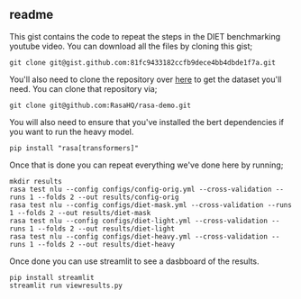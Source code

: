 ## readme 

This gist contains the code to repeat the steps in the DIET benchmarking youtube video. You can download all the files by cloning this gist; 

```
git clone git@gist.github.com:81fc9433182ccfb9dece4bb4dbde1f7a.git
```

You'll also need to clone the repository over [here](https://github.com/RasaHQ/rasa-demo) to get the dataset you'll need. You can clone that repository via; 

```
git clone git@github.com:RasaHQ/rasa-demo.git
```

You will also need to ensure that you've installed the bert dependencies if you
want to run the heavy model. 

```
pip install "rasa[transformers]"
```

Once that is done you can repeat everything we've done here by running; 

```
mkdir results
rasa test nlu --config configs/config-orig.yml --cross-validation --runs 1 --folds 2 --out results/config-orig
rasa test nlu --config configs/diet-mask.yml --cross-validation --runs 1 --folds 2 --out results/diet-mask
rasa test nlu --config configs/diet-light.yml --cross-validation --runs 1 --folds 2 --out results/diet-light
rasa test nlu --config configs/diet-heavy.yml --cross-validation --runs 1 --folds 2 --out results/diet-heavy
```

Once done you can use streamlit to see a dasbboard of the results. 

```
pip install streamlit
streamlit run viewresults.py
```

